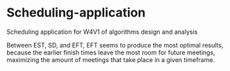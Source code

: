 # Scheduling-application
Scheduling application for W4V1 of algorithms design and analysis


Between EST, SD, and EFT, EFT seems to produce the most optimal results, because the earlier finish times leave the most room for future meetings, maximizing the amount of meetings that take place in a given timeframe.

